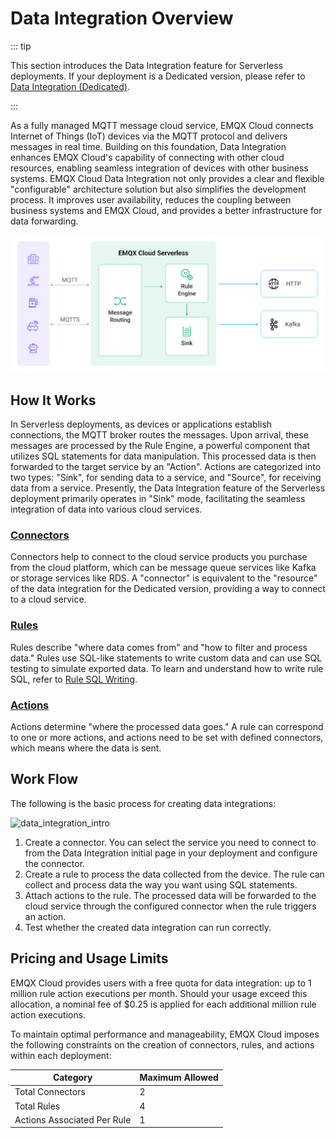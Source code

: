 # Data Integration Overview

::: tip 

This section introduces the Data Integration feature for Serverless deployments. If your deployment is a Dedicated version, please refer to [Data Integration (Dedicated)](../rule_engine/introduction.md). 

:::

As a fully managed MQTT message cloud service, EMQX Cloud connects Internet of Things (IoT) devices via the MQTT protocol and delivers messages in real time. Building on this foundation, Data Integration enhances EMQX Cloud's capability of connecting with other cloud resources, enabling seamless integration of devices with other business systems. EMQX Cloud Data Integration not only provides a clear and flexible "configurable" architecture solution but also simplifies the development process. It improves user availability, reduces the coupling between business systems and EMQX Cloud, and provides a better infrastructure for data forwarding.

![data_integration_intro](./_assets/integration_intro_01.jpg)

## How It Works

In Serverless deployments, as devices or applications establish connections, the MQTT broker routes the messages. Upon arrival, these messages are processed by the Rule Engine, a powerful component that utilizes SQL statements for data manipulation. This processed data is then forwarded to the target service by an "Action". Actions are categorized into two types: "Sink", for sending data to a service, and "Source", for receiving data from a service. Presently, the Data Integration feature of the Serverless deployment primarily operates in "Sink" mode, facilitating the seamless integration of data into various cloud services.

### [Connectors](./connectors.md)

Connectors help to connect to the cloud service products you purchase from the cloud platform, which can be message queue services like Kafka or storage services like RDS. A "connector" is equivalent to the "resource" of the data integration for the Dedicated version, providing a way to connect to a cloud service.

### [Rules](./rules.md)

Rules describe "where data comes from" and "how to filter and process data." Rules use SQL-like statements to write custom data and can use SQL testing to simulate exported data. To learn and understand how to write rule SQL, refer to [Rule SQL Writing](https://docs.emqx.com/en/enterprise/v4.2/rule/rule-engine.html#sql-%E8%AF%AD%E5%8F%A5).

### [Actions](./rules.md)

Actions determine "where the processed data goes." A rule can correspond to one or more actions, and actions need to be set with defined connectors, which means where the data is sent.

## Work Flow

The following is the basic process for creating data integrations:

![data_integration_intro](./_assets/integration_intro_02.png)

1. Create a connector. You can select the service you need to connect to from the Data Integration initial page in your deployment and configure the connector.
2. Create a rule to process the data collected from the device. The rule can collect and process data the way you want using SQL statements.
3. Attach actions to the rule. The processed data will be forwarded to the cloud service through the configured connector when the rule triggers an action.
4. Test whether the created data integration can run correctly.


## Pricing and Usage Limits

EMQX Cloud provides users with a free quota for data integration: up to 1 million rule action executions per month. Should your usage exceed this allocation, a nominal fee of $0.25 is applied for each additional million rule action executions. 

To maintain optimal performance and manageability, EMQX Cloud imposes the following constraints on the creation of connectors, rules, and actions within each deployment:

| Category                    | Maximum Allowed |
| --------------------------- | --------------- |
| Total Connectors            | 2               |
| Total Rules                 | 4               |
| Actions Associated Per Rule | 1               |
